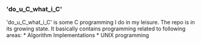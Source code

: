 ### 'do_u_C_what_i_C' ###
'do_u_C_what_i_C' is some C programming I do in my leisure. The repo is in its growing state. It basically contains programming related to following areas:
    * Algorithm Implementations
    * UNIX programming
